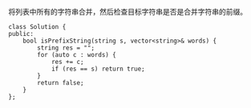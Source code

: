 将列表中所有的字符串合并，然后检查目标字符串是否是合并字符串的前缀。

```
class Solution {
public:
    bool isPrefixString(string s, vector<string>& words) {
        string res = "";
        for (auto c : words) {
            res += c;
            if (res == s) return true;
        }
        return false;
    }
};
```